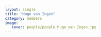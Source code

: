 ```yaml
---
layout: single
title: "Hugo van Ingen"
category: members
image:
   cover: people/people_hugo_van_Ingen.jpg
---
```


